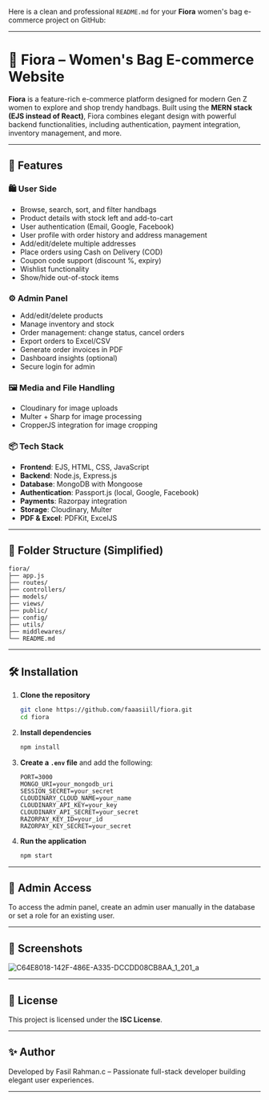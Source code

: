 Here is a clean and professional `README.md` for your **Fiora** women's bag e-commerce project on GitHub:

---

# 🌸 Fiora – Women's Bag E-commerce Website

**Fiora** is a feature-rich e-commerce platform designed for modern Gen Z women to explore and shop trendy handbags. Built using the **MERN stack (EJS instead of React)**, Fiora combines elegant design with powerful backend functionalities, including authentication, payment integration, inventory management, and more.

---

## 🚀 Features

### 🛍️ User Side
- Browse, search, sort, and filter handbags
- Product details with stock left and add-to-cart
- User authentication (Email, Google, Facebook)
- User profile with order history and address management
- Add/edit/delete multiple addresses
- Place orders using Cash on Delivery (COD)
- Coupon code support (discount %, expiry)
- Wishlist functionality
- Show/hide out-of-stock items

### ⚙️ Admin Panel
- Add/edit/delete products
- Manage inventory and stock
- Order management: change status, cancel orders
- Export orders to Excel/CSV
- Generate order invoices in PDF
- Dashboard insights (optional)
- Secure login for admin

### 🖼️ Media and File Handling
- Cloudinary for image uploads
- Multer + Sharp for image processing
- CropperJS integration for image cropping

### 📦 Tech Stack
- **Frontend**: EJS, HTML, CSS, JavaScript
- **Backend**: Node.js, Express.js
- **Database**: MongoDB with Mongoose
- **Authentication**: Passport.js (local, Google, Facebook)
- **Payments**: Razorpay integration
- **Storage**: Cloudinary, Multer
- **PDF & Excel**: PDFKit, ExcelJS

---

## 📂 Folder Structure (Simplified)

```
fiora/
├── app.js
├── routes/
├── controllers/
├── models/
├── views/
├── public/
├── config/
├── utils/
├── middlewares/
└── README.md
```

---

## 🛠️ Installation

1. **Clone the repository**
   ```bash
   git clone https://github.com/faaasiill/fiora.git
   cd fiora
   ```

2. **Install dependencies**
   ```bash
   npm install
   ```

3. **Create a `.env` file** and add the following:
   ```
   PORT=3000
   MONGO_URI=your_mongodb_uri
   SESSION_SECRET=your_secret
   CLOUDINARY_CLOUD_NAME=your_name
   CLOUDINARY_API_KEY=your_key
   CLOUDINARY_API_SECRET=your_secret
   RAZORPAY_KEY_ID=your_id
   RAZORPAY_KEY_SECRET=your_secret
   ```

4. **Run the application**
   ```bash
   npm start
   ```

---

## 🔐 Admin Access

To access the admin panel, create an admin user manually in the database or set a role for an existing user.

---

## 📸 Screenshots 
![C64E8018-142F-486E-A335-DCCDD08CB8AA_1_201_a](https://github.com/user-attachments/assets/230b98c1-73ea-4515-9f23-5696ad800f17)




---

## 📃 License

This project is licensed under the **ISC License**.

---

## ✨ Author

Developed by Fasil Rahman.c – Passionate full-stack developer building elegant user experiences.

---
